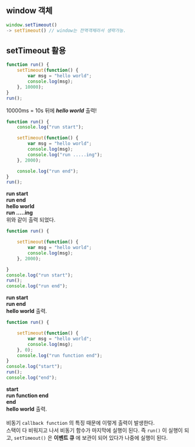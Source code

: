 ## window 객체
```javascript
window.setTimeout()
-> setTimeout() // window는 전역객체라서 생략가능.
```

## setTimeout 활용
```javascript
function run() {
    setTimeout(function() {
        var msg = "hello world";
        console.log(msg);
    }, 10000);
}
run();
```
10000ms = 10s 뒤에 ___hello world___ 출력!

```javascript
function run() {
    console.log("run start");

    setTimeout(function() {
        var msg = "hello world";
        console.log(msg);
        console.log("run .....ing");
    }, 2000);

    console.log("run end");
}
run();
```
__run start  
run end  
hello world  
run .....ing__  
위와 같이 출력 되었다.

```javascript
function run() {

    setTimeout(function() {
        var msg = "hello world";
        console.log(msg);
    }, 2000);

}
console.log("run start");
run();
console.log("run end");
```
__run start  
run end  
hello world__
출력.  

```javascript
function run() {

    setTimeout(function() {
        var msg = "hello world";
        console.log(msg);
    }, 0);
    console.log("run function end");
}
console.log("start");
run();
console.log("end");
```
__start  
run function end  
end  
hello world__ 출력.  
<br>
비동기 `callback function` 의 특징 때문에 이렇게 출력이 발생한다.  
스택이 다 비워지고 나서 비동기 함수가 마지막에 실행이 된다. 즉 `run()` 이 실행이 되고, `setTimeout()` 은 __이벤트 큐__ 에 보관이 되어 있다가 나중에 실행이 된다.  
<br>